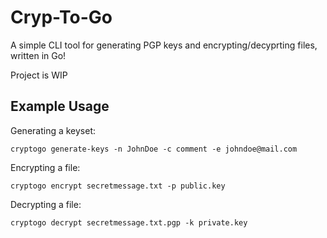 # Cryp-To-Go

A simple CLI tool for generating PGP keys and encrypting/decyprting files, written in Go!

Project is WIP

## Example Usage
Generating a keyset:
```
cryptogo generate-keys -n JohnDoe -c comment -e johndoe@mail.com
```

Encrypting a file:
```
cryptogo encrypt secretmessage.txt -p public.key
```

Decrypting a file:
```
cryptogo decrypt secretmessage.txt.pgp -k private.key
```


